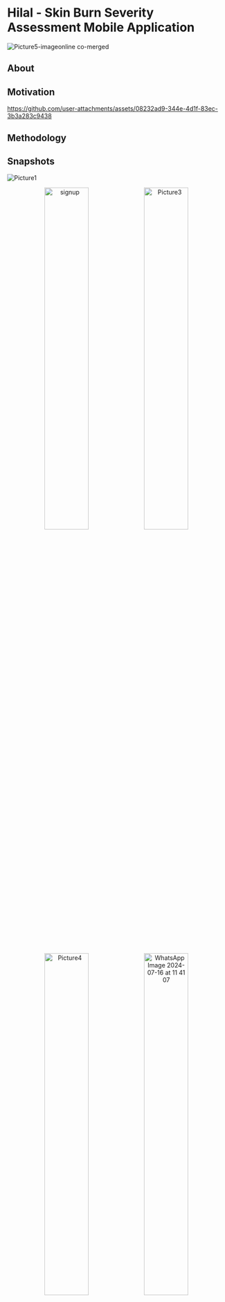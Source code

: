 # Hilal - Skin Burn Severity Assessment Mobile Application
![Picture5-imageonline co-merged](https://github.com/user-attachments/assets/d60feb15-53be-4300-a251-beb7da69149f)

## About

## Motivation
https://github.com/user-attachments/assets/08232ad9-344e-4d1f-83ec-3b3a283c9438

## Methodology



## Snapshots

![Picture1](https://github.com/user-attachments/assets/194d9224-fee1-4076-bd55-00f174522dfc)

<p align="center">
  <img src="https://github.com/user-attachments/assets/855e7618-4e87-4b1a-bf95-08c9021d0539" alt="signup" width="45%" />
  <img src="https://github.com/user-attachments/assets/38d75796-77ac-4077-84b1-dee8d2910788" alt="Picture3" width="45%" />
</p>

<p align="center">
  <img src="https://github.com/user-attachments/assets/6d359178-d33f-4108-82a9-26ded6cc0026" alt="Picture4" width="45%" />
  <img src="[https://github.com/user-attachments/assets/6d359178-d33f-4108-82a9-26ded6cc0026](https://github.com/user-attachments/assets/defd9349-1083-48ad-8b01-f784ee212c0c)" alt="WhatsApp Image 2024-07-16 at 11 41 07" width="45%" />
</p>

## Demo
- **Sign Up**
  
https://github.com/user-attachments/assets/1a8638e8-a756-4b8d-8852-4f440090e56b

- **Admin Profile**
  
https://github.com/user-attachments/assets/9599924b-d82b-488b-bf6f-d462dab4603b

- **First Degree Burn & Voice Note Feature**

https://github.com/user-attachments/assets/decbbc72-da6d-4b1a-a950-1fab2768c982

- **Second Degree Burn & Hospitals Suggestion**

https://github.com/user-attachments/assets/d97e49df-adc9-4e57-9deb-7ee24e506c62


## References

- **DataSets**
  
[1] YOLO, “Skin burn dataset.” https://www.kaggle.com/datasets/shubhambaid/skin-burn-dataset, 2023. Accessed: Jan. 11, 2023.

[2] Roboflow, “PB Images Dataset.” https://universe.roboflow.com/pelukbakar/pb-tkjgx, 2022. Accessed: Dec. 22, 2022.

[3] B. Rangel-Olvera, “Human skin burns.” Kaggle Dataset, May 2023. Accessed: Nov. 25, 2023.

[4] Biomedical Image Processing (BIP) Group and Virgen del Roc´ıo Hospital, “Burns bip us database.” Accessed: Dec. 30, 2023, http://personal.us.es/
rboloix/Burns BIP US database.zip, Dec. 2023.

- **Papers & Articles**
  
[1] S. A. Suha and T. F. Sanam, “A deep convolutional neural network-based approach for detecting burn severity from skin burn images,” Machine Learning
and Applications, vol. 9, p. 100371, Sept. 2022.

[2] D. P. Yadav, T. Aljrees, D. Kumar, A. Kumar, K. U. Singh, and T. Singh, “Spatial attention-based residual network for human burn identification and
classification,” Scientific Reports, vol. 13, p. 12516, Aug. 2023.

[3] D. P. Yadav, “A method for human burn diagnosis using machine learning and slic superpixels based segmentation,” IOP Conf. Ser. Mater. Sci. Eng.,
vol. 1116, p. 012186, Apr. 2021.

- **Tools**
  
[1] Labelbox, “Labelbox.” https://labelbox.com, Jan. 2023. Accessed: Nov. 27, 2023.

[2] J. Ma, Y. He, F. Li, L. Han, C. You, and B. Wang, “Segment anything in medical images,” Nat. Commun., vol. 15, p. 654, Jan. 2024.

## Publication


## How To Use
1- Clone the repository.

2- Install the required Packages present in the "gp_app/requirements.txt" file.

3- Update the URLs present in the "gp_app/lib/apis/apis.dart" file to your desired URLs.

**Note:** 

1- This is a deployable version of the application, so some functionalities (camera, ..etc) may not be available if you run it locally on your computer. 

2- If you wish to run the application on your computer and not on a mobile phone you will have to update the environment variables necessary for the databse connection, can be found in "my_tokens.py", or you can type them manually in a separate file.



